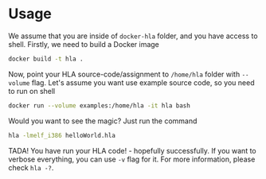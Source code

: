 # Usage

We assume that you are inside of `docker-hla` folder, and you have access to
shell. Firstly, we need to build a Docker image

```bash
docker build -t hla .
```

Now, point your HLA source-code/assignment to `/home/hla` folder with `--volume`
flag. Let's assume you want use example source code, so you need to run on shell

```bash
docker run --volume examples:/home/hla -it hla bash
```

Would you want to see the magic? Just run the command

```bash
hla -lmelf_i386 helloWorld.hla
```

TADA! You have run your HLA code! - hopefully successfully. If you want to
verbose everything, you can use `-v` flag for it. For more information, please
check `hla -?`.
